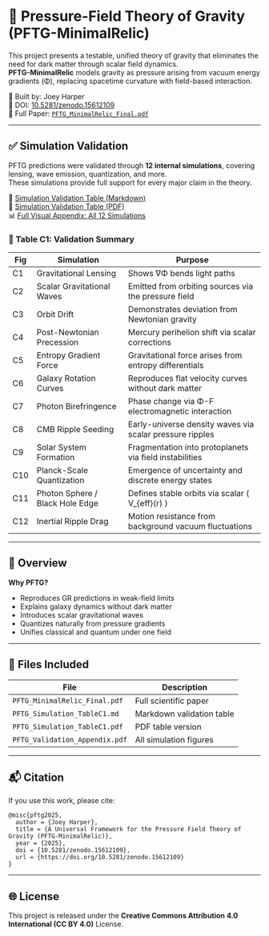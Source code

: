 # 🌌 Pressure-Field Theory of Gravity (PFTG-MinimalRelic)

This project presents a testable, unified theory of gravity that eliminates the need for dark matter through scalar field dynamics.  
**PFTG-MinimalRelic** models gravity as pressure arising from vacuum energy gradients (Φ), replacing spacetime curvature with field-based interaction.

🧠 Built by: Joey Harper  
🧪 DOI: [10.5281/zenodo.15612109](https://doi.org/10.5281/zenodo.15612109)  
📄 Full Paper: [`PFTG_MinimalRelic_Final.pdf`](./PFTG_MinimalRelic_Final.pdf)

---

## ✅ Simulation Validation

PFTG predictions were validated through **12 internal simulations**, covering lensing, wave emission, quantization, and more.  
These simulations provide full support for every major claim in the theory.

📄 [Simulation Validation Table (Markdown)](./PFTG_Simulation_TableC1.md)  
📄 [Simulation Validation Table (PDF)](./PFTG_Simulation_TableC1.pdf)  
📊 [Full Visual Appendix: All 12 Simulations](./PFTG_Validation_Appendix.pdf)

### 🔬 Table C1: Validation Summary

| Fig | Simulation                      | Purpose                                                   |
|-----|----------------------------------|------------------------------------------------------------|
| C1  | Gravitational Lensing           | Shows ∇Φ bends light paths                                |
| C2  | Scalar Gravitational Waves      | Emitted from orbiting sources via the pressure field      |
| C3  | Orbit Drift                     | Demonstrates deviation from Newtonian gravity             |
| C4  | Post-Newtonian Precession       | Mercury perihelion shift via scalar corrections           |
| C5  | Entropy Gradient Force          | Gravitational force arises from entropy differentials     |
| C6  | Galaxy Rotation Curves          | Reproduces flat velocity curves without dark matter       |
| C7  | Photon Birefringence            | Phase change via Φ-F electromagnetic interaction      |
| C8  | CMB Ripple Seeding              | Early-universe density waves via scalar pressure ripples  |
| C9  | Solar System Formation          | Fragmentation into protoplanets via field instabilities   |
| C10 | Planck-Scale Quantization       | Emergence of uncertainty and discrete energy states       |
| C11 | Photon Sphere / Black Hole Edge | Defines stable orbits via scalar \( V_{eff}(r) \)         |
| C12 | Inertial Ripple Drag            | Motion resistance from background vacuum fluctuations     |

---

## 📘 Overview

**Why PFTG?**  
- Reproduces GR predictions in weak-field limits  
- Explains galaxy dynamics without dark matter  
- Introduces scalar gravitational waves  
- Quantizes naturally from pressure gradients  
- Unifies classical and quantum under one field

---

## 📎 Files Included

| File | Description |
|------|-------------|
| `PFTG_MinimalRelic_Final.pdf` | Full scientific paper |
| `PFTG_Simulation_TableC1.md` | Markdown validation table |
| `PFTG_Simulation_TableC1.pdf` | PDF table version |
| `PFTG_Validation_Appendix.pdf` | All simulation figures |

---

## 📬 Citation

If you use this work, please cite:

```
@misc{pftg2025,
  author = {Joey Harper},
  title = {A Universal Framework for the Pressure Field Theory of Gravity (PFTG-MinimalRelic)},
  year = {2025},
  doi = {10.5281/zenodo.15612109},
  url = {https://doi.org/10.5281/zenodo.15612109}
}
```

---

## 🌐 License

This project is released under the **Creative Commons Attribution 4.0 International (CC BY 4.0)** License.

